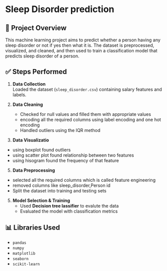 # Sleep Disorder prediction

## 📌 Project Overview

This machine learning project aims to predict whether a person having any sleep disorder or not if yes then what it is. The dataset is preprocessed, visualized, and cleaned, and then used to train a classification model that predicts sleep disorder of a person.

## ✅ Steps Performed

1. **Data Collection**  
   Loaded the dataset (`sleep_disorder.csv`) containing salary features and labels.

2. **Data Cleaning**
   - Checked for null values and filled them with appropriate values
   - encoding all the required columns using label encoding and one hot encoding  
   - Handled outliers using the IQR method

3.  **Data Visualizatio**
   - using boxplot found outliers
   - using scatter plot found relationship between two features
   - using hisogram found the frequency of that feature 
5.  **Data Preprocessing**   
   - selected all the required columns which is called feature engineering
   - removed columns like sleep_disorder,Person id
   - Split the dataset into training and testing sets

5. **Model Selection & Training**  
   - Used **Decision tree lassifier** to evalute the data  
   - Evaluated the model with classification metrics

## 📊 Libraries Used

- `pandas`
- `numpy`
- `matplotlib`
- `seaborn`
- `scikit-learn`
